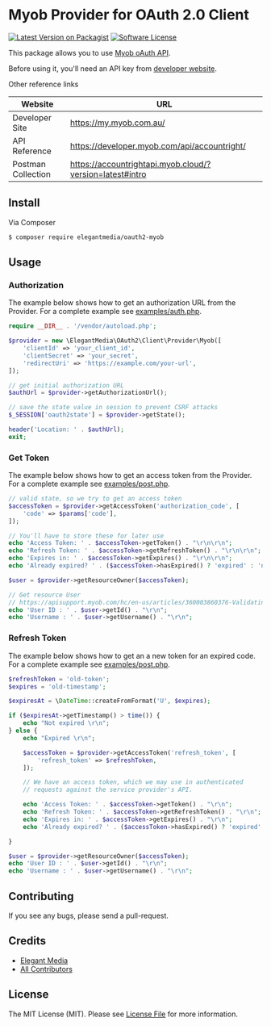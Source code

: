 # Myob Provider for OAuth 2.0 Client

[![Latest Version on Packagist][ico-version]][link-packagist]
[![Software License][ico-license]](LICENSE.md)

This package allows you to use [Myob oAuth API](https://developer.myob.com/api/accountright/).

Before using it, you'll need an API key from [developer website](https://my.myob.com.au/).

Other reference links

| Website | URL |
|---|---|
| Developer Site | https://my.myob.com.au/ |
| API Reference | https://developer.myob.com/api/accountright/ |
| Postman Collection | https://accountrightapi.myob.cloud/?version=latest#intro |

## Install

Via Composer

``` bash
$ composer require elegantmedia/oauth2-myob
```

## Usage

### Authorization

The example below shows how to get an authorization URL from the Provider. For a complete example see [examples/auth.php](examples/auth.php).

``` php
require __DIR__ . '/vendor/autoload.php';

$provider = new \ElegantMedia\OAuth2\Client\Provider\Myob([
	'clientId' => 'your_client_id',
	'clientSecret' => 'your_secret',
	'redirectUri' => 'https://example.com/your-url',
]);

// get initial authorization URL
$authUrl = $provider->getAuthorizationUrl();

// save the state value in session to prevent CSRF attacks
$_SESSION['oauth2state'] = $provider->getState();

header('Location: ' . $authUrl);
exit;
```

### Get Token

The example below shows how to get an access token from the Provider. For a complete example see [examples/post.php](examples/post.php).

``` php
// valid state, so we try to get an access token
$accessToken = $provider->getAccessToken('authorization_code', [
	'code' => $params['code'],
]);

// You'll have to store these for later use
echo 'Access Token: ' . $accessToken->getToken() . "\r\n\r\n";
echo 'Refresh Token: ' . $accessToken->getRefreshToken() . "\r\n\r\n";
echo 'Expires in: ' . $accessToken->getExpires() . "\r\n\r\n";
echo 'Already expired? ' . ($accessToken->hasExpired() ? 'expired' : 'not expired') . "\r\n\r\n";

$user = $provider->getResourceOwner($accessToken);

// Get resource User
// https://apisupport.myob.com/hc/en-us/articles/360003860376-Validating-the-User
echo 'User ID : ' . $user->getId() . "\r\n";
echo 'Username : ' . $user->getUsername() . "\r\n";
```

### Refresh Token

The example below shows how to get an a new token for an expired code. For a complete example see [examples/post.php](examples/refresh.php).

``` php
$refreshToken = 'old-token';
$expires = 'old-timestamp';

$expiresAt = \DateTime::createFromFormat('U', $expires);

if ($expiresAt->getTimestamp() > time()) {
	echo "Not expired \r\n";
} else {
	echo "Expired \r\n";

	$accessToken = $provider->getAccessToken('refresh_token', [
		'refresh_token' => $refreshToken,
	]);

	// We have an access token, which we may use in authenticated
	// requests against the service provider's API.

	echo 'Access Token: ' . $accessToken->getToken() . "\r\n";
	echo 'Refresh Token: ' . $accessToken->getRefreshToken() . "\r\n";
	echo 'Expires in: ' . $accessToken->getExpires() . "\r\n";
	echo 'Already expired? ' . ($accessToken->hasExpired() ? 'expired' : 'not expired') . "\r\n";

}

$user = $provider->getResourceOwner($accessToken);
echo 'User ID : ' . $user->getId() . "\r\n";
echo 'Username : ' . $user->getUsername() . "\r\n";
```

## Contributing

If you see any bugs, please send a pull-request.

## Credits

- [Elegant Media][link-author]
- [All Contributors][link-contributors]

## License

The MIT License (MIT). Please see [License File](LICENSE.md) for more information.

[ico-version]: https://img.shields.io/packagist/v/elegantmedia/oauth2-myob.svg?style=flat-square
[ico-license]: https://img.shields.io/badge/license-MIT-brightgreen.svg?style=flat-square
[ico-travis]: https://img.shields.io/travis/elegantmedia/oauth2-myob/master.svg?style=flat-square
[ico-scrutinizer]: https://img.shields.io/scrutinizer/coverage/g/elegantmedia/oauth2-myob.svg?style=flat-square
[ico-code-quality]: https://img.shields.io/scrutinizer/g/elegantmedia/oauth2-myob.svg?style=flat-square
[ico-downloads]: https://img.shields.io/packagist/dt/elegantmedia/oauth2-myob.svg?style=flat-square

[link-packagist]: https://packagist.org/packages/elegantmedia/oauth2-myob
[link-travis]: https://travis-ci.org/elegantmedia/oauth2-myob
[link-scrutinizer]: https://scrutinizer-ci.com/g/elegantmedia/oauth2-myob/code-structure
[link-code-quality]: https://scrutinizer-ci.com/g/elegantmedia/oauth2-myob
[link-downloads]: https://packagist.org/packages/elegantmedia/oauth2-myob
[link-author]: https://github.com/elegantmedia
[link-contributors]: ../../contributors
